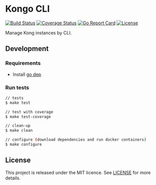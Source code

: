 # Kongo CLI

[![Build Status](https://img.shields.io/travis/fabiorphp/kongo-cli/master.svg?style=flat-square)](https://travis-ci.org/fabiorphp/kongo-cli)
[![Coverage Status](https://img.shields.io/coveralls/fabiorphp/kongo-cli/master.svg?style=flat-square)](https://coveralls.io/github/fabiorphp/kongo-cli?branch=master)
[![Go Report Card](https://goreportcard.com/badge/github.com/fabiorphp/kongo-cli?style=flat-square)](https://goreportcard.com/report/github.com/fabiorphp/kongo-cli)
[![License](https://img.shields.io/badge/License-MIT-blue.svg?style=flat-square)](https://github.com/fabiorphp/kongo-cli/blob/master/LICENSE)

Manage Kong instances by CLI.

## Development

### Requirements

- Install [go dep](https://github.com/golang/dep)

### Run tests
```sh
// tests
$ make test

// test with coverage
$ make test-coverage

// clean-up
$ make clean

// configure (download dependencies and run docker containers)
$ make configure
```

## License

This project is released under the MIT licence. See [LICENSE](https://github.com/fabiorphp/kongo-cli/blob/master/LICENSE) for more details.
